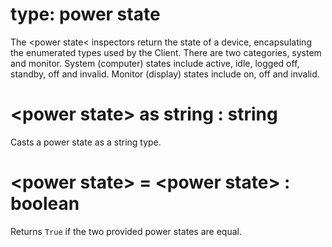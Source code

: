 # type: power state

The &lt;power state&lt; inspectors return the state of a device, encapsulating the enumerated types used by the Client. There are two categories, system and monitor. System (computer) states include active, idle, logged off,  standby, off and invalid. Monitor (display) states include on, off and invalid.

# &lt;power state&gt; as string : string

Casts a power state as a string type.

# &lt;power state&gt; = &lt;power state&gt; : boolean

Returns `True` if the two provided power states are equal.
